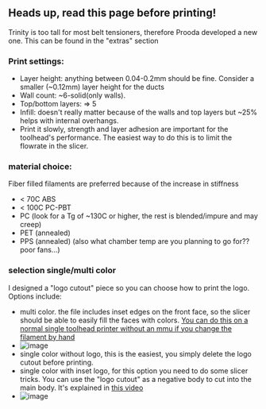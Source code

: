 ## Heads up, read this page before printing!
Trinity is too tall for most belt tensioners, therefore Prooda developed a new one. This can be found in the "extras" section

### Print settings:
* Layer height: anything between 0.04-0.2mm should be fine. Consider a smaller (~0.12mm) layer height for the ducts
* Wall count: ~6-solid(only walls).
* Top/bottom layers: => 5
* Infill: doesn't really matter because of the walls and top layers but ~25% helps with internal overhangs.
* Print it slowly, strength and layer adhesion are important for the toolhead's performance. The easiest way to do this is to limit the flowrate in the slicer.

### material choice:
Fiber filled filaments are preferred because of the increase in stiffness 
* < 70C ABS 
* < 100C PC-PBT
* PC (look for a Tg of ~130C or higher, the rest is blended/impure and may creep)
* PET (annealed)
* PPS (annealed) (also what chamber temp are you planning to go for?? poor fans...)

### selection single/multi color
I designed a "logo cutout" piece so you can choose how to print the logo. Options include:
- multi color. the file includes inset edges on the front face, so the slicer should be able to easily fill the faces with colors. [You can do this on a normal single toolhead printer without an mmu if you change the filament by hand](https://www.youtube.com/watch?v=6m_Wf59O1xk)
- ![image](https://github.com/user-attachments/assets/6565424a-4793-496f-a662-85f778886582)
- single color without logo, this is the easiest, you simply delete the logo cutout before printing.
- single color with inset logo, for this option you need to do some slicer tricks. You can use the "logo cutout" as a negative body to cut into the main body. It's explained in [this video](https://www.youtube.com/watch?v=_e7CY2rMzgA)
- ![image](https://github.com/user-attachments/assets/defcc5e8-e608-4542-b0e9-fc8da3624f1f)
